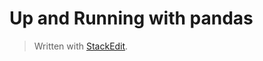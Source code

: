 
Up and Running with pandas
===

> Written with [StackEdit](https://stackedit.io/).
<!--stackedit_data:
eyJoaXN0b3J5IjpbLTEyOTQ0MDA0ODNdfQ==
-->